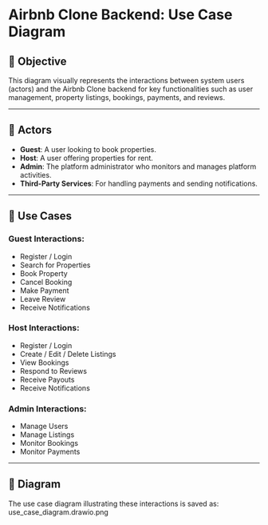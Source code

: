 # Airbnb Clone Backend: Use Case Diagram

## 🎯 Objective

This diagram visually represents the interactions between system users (actors) and the Airbnb Clone backend for key functionalities such as user management, property listings, bookings, payments, and reviews.

---

## 👤 Actors

- **Guest**: A user looking to book properties.
- **Host**: A user offering properties for rent.
- **Admin**: The platform administrator who monitors and manages platform activities.
- **Third-Party Services**: For handling payments and sending notifications.

---

## 🔄 Use Cases

### Guest Interactions:
- Register / Login
- Search for Properties
- Book Property
- Cancel Booking
- Make Payment
- Leave Review
- Receive Notifications

### Host Interactions:
- Register / Login
- Create / Edit / Delete Listings
- View Bookings
- Respond to Reviews
- Receive Payouts
- Receive Notifications

### Admin Interactions:
- Manage Users
- Manage Listings
- Monitor Bookings
- Monitor Payments

---

## 📎 Diagram

The use case diagram illustrating these interactions is saved as:
use_case_diagram.drawio.png
